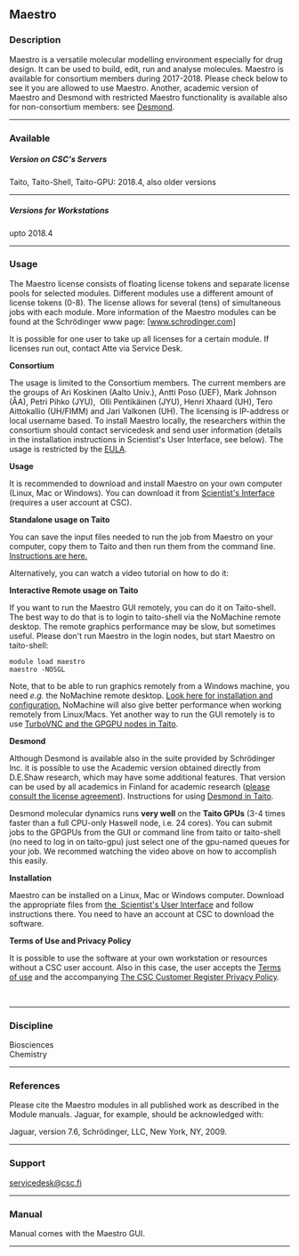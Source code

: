 ## Maestro

### Description

Maestro is a versatile molecular modelling environment especially for
drug design. It can be used to build, edit, run and analyse molecules.
Maestro is available for consortium members during 2017-2018. Please
check below to see it you are allowed to use Maestro. Another, academic
version of Maestro and Desmond with restricted Maestro functionality is
available also for non-consortium members: see [Desmond].

------------------------------------------------------------------------

### Available

##### Version on CSC's Servers

Taito, Taito-Shell, Taito-GPU: 2018.4, also older versions

------------------------------------------------------------------------

##### Versions for Workstations

upto 2018.4

------------------------------------------------------------------------

### Usage

The Maestro license consists of floating license tokens and separate
license pools for selected modules. Different modules use a different
amount of license tokens (0-8). The license allows for several (tens) of
simultaneous jobs with each module. More information of the Maestro
modules can be found at the Schrödinger www page: [www.schrodinger.com]

It is possible for one user to take up all licenses for a certain
module. If  licenses run out, contact Atte via Service Desk.

**Consortium**

The usage is limited to the Consortium members. The current members are
the groups of Ari Koskinen (Aalto Univ.), Antti Poso (UEF), Mark Johnson
(ÅA), Petri Pihko (JYU),  Olli Pentikäinen (JYU), Henri Xhaard (UH),
Tero Aittokallio (UH/FIMM) and Jari Valkonen (UH). The licensing is
IP-address or local username based. To install Maestro locally, the
researchers within the consortium should contact servicedesk and send
user information (details in the installation instructions in
Scientist's User Interface, see below). The usage is restricted by the
[EULA].

**Usage**

It is recommended to download and install Maestro on your own computer
(Linux, Mac or Windows). You can download it from [Scientist's
Interface] (requires a user account at CSC).

**Standalone usage on Taito**

You can save the input files needed to run the job from Maestro on your
computer, copy them to Taito and then run them from the command line.
[Instructions are here.]

Alternatively, you can watch a video tutorial on how to do it:  

**Interactive Remote usage on Taito**

If you want to run the Maestro GUI remotely, you can do it on
Taito-shell. The best way to do that is to login to taito-shell via the
NoMachine remote desktop. The remote graphics performance may be slow,
but sometimes useful. Please don't run Maestro in the login nodes, but
start Maestro on taito-shell:

    module load maestro
    maestro -NOSGL

Note, that to be able to run graphics remotely from a Windows machine,
you need *e.g.* the NoMachine remote desktop. [Look here for
installation and configuration.] NoMachine will also give better
performance when working remotely from Linux/Macs. Yet another way to
run the GUI remotely is to use [TurboVNC and the GPGPU nodes in Taito].

**Desmond**

Although Desmond is available also in the suite provided by Schrödinger
Inc. it is possible to use the Academic version obtained directly from
D.E.Shaw research, which may have some additional features. That version
can be used by all academics in Finland for academic research ([please
consult the license agreement]). Instructions for using [Desmond in
Taito].

Desmond molecular dynamics runs **very well** on the **Taito GPUs** (3-4
times faster than a full CPU-only Haswell node, i.e. 24 cores). You can
submit jobs to the GPGPUs from the GUI or command line from taito or
taito-shell (no need to log in on taito-gpu) just select one of the
gpu-named queues for your job. We recommed watching the video above on
how to accomplish this easily.

**Installation**

Maestro can be installed on a Linux, Mac or Windows computer. Download
the appropriate files from [the  Scientist's User Interface][Scientist's
Interface] and follow instructions there. You need to have an account at
CSC to download the software.

**Terms of Use and Privacy Policy**

It is possible to use the software at your own workstation or resources
without a CSC user account. Also in this case, the user accepts the
[Terms of use] and the accompanying [The CSC Customer Register Privacy
Policy].

 

------------------------------------------------------------------------

### Discipline

Biosciences  
Chemistry  

------------------------------------------------------------------------

### References

Please cite the Maestro modules in all published work as described in
the Module manuals. Jaguar, for example, should be acknowledged with:

Jaguar, version 7.6, Schrödinger, LLC, New York, NY, 2009.

------------------------------------------------------------------------

### Support

servicedesk@csc.fi

------------------------------------------------------------------------

### Manual

Manual comes with the Maestro GUI.

------------------------------------------------------------------------

  [Desmond]: https://research.csc.fi/-/desmond
  [www.schrodinger.com]: http://www.schrodinger.com/
  [EULA]: http://www.schrodinger.com/salesagreements/20/7/
  [Scientist's Interface]: https://sui.csc.fi
  [Instructions are here.]: https://research.csc.fi/-/maestro-standalone-jobs-on-taito
    "Submitting Maestro jobs from the commandline"
  [Look here for installation and configuration.]: https://research.csc.fi/csc-guide-connecting-the-servers-of-csc#1.3.3
    "Link title"
  [TurboVNC and the GPGPU nodes in Taito]: https://research.csc.fi/taito-gpu-graphics
  [please consult the license agreement]: http://www.deshawresearch.com/downloads/download_desmond.cgi/Desmond_2_License.txt
  [Desmond in Taito]: https://research.csc.fi/software-details?p_p_id=101&p_p_lifecycle=0&p_p_state=maximized&p_p_col_id=column-2&p_p_col_count=1&_101_struts_action=%2Fasset_publisher%2Fview_content&_101_assetEntryId=113505&_101_type=content&_101_urlTitle=running-desmond-jobs-in-taito&redirect=%2F-%2Fmaestro
    "Running Desmond jobs in Taito"
  [Terms of use]: https://research.csc.fi/general-terms-of-use
  [The CSC Customer Register Privacy Policy]: https://www.csc.fi/customer-register-privacy-policy
